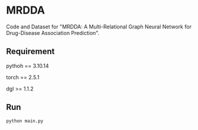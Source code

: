 # MRDDA
Code and Dataset for "MRDDA: A Multi-Relational Graph Neural Network for Drug-Disease Association Prediction".

## Requirement
pythoh == 3.10.14

torch == 2.5.1

dgl >= 1.1.2

## Run
    python main.py

